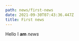 ```yaml
---
path: news/first-news
date: 2021-09-30T07:43:36.447Z
title: First news
---
```

Hello I **am** *news*